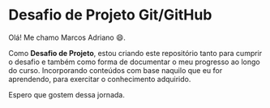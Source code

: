 # Desafio de Projeto Git/GitHub

Olá! Me chamo Marcos Adriano :smile:.

Como **Desafio de Projeto**, estou criando este repositório tanto para cumprir o desafio e também como forma de documentar o meu progresso ao longo do curso. Incorporando conteúdos com base naquilo que eu for aprendendo, para exercitar o conhecimento adquirido.

Espero que gostem dessa jornada.
